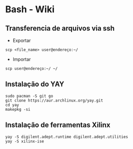 # Bash - Wiki

## Transferencia de arquivos via ssh

- Exportar
```
scp <file_name> user@endereço:~/
```

- Importar
```
scp user@endereço:~/ ~/
```



## Instalação do YAY
```
sudo pacman -S git go
git clone https://aur.archlinux.org/yay.git
cd yay
makepkg -si
```



## Instalação de ferramentas Xilinx
```
yay -S digilent.adept.runtime digilent.adept.utilities
yay -S xilinx-ise
```


